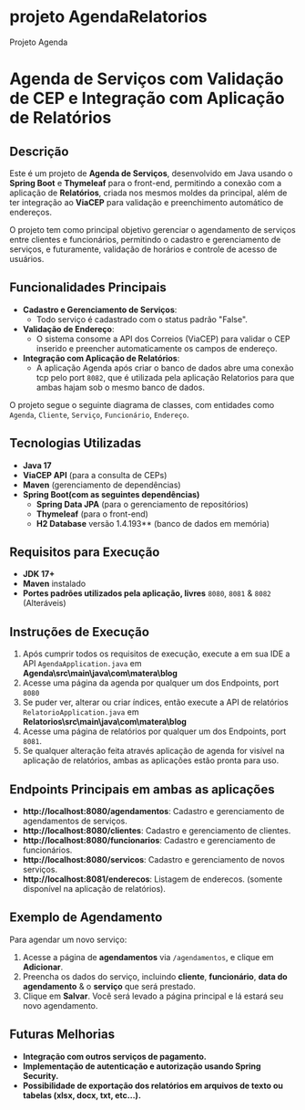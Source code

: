 # projeto AgendaRelatorios
Projeto Agenda

# Agenda de Serviços com Validação de CEP e Integração com Aplicação de Relatórios

## Descrição

Este é um projeto de **Agenda de Serviços**, desenvolvido em Java usando o **Spring Boot** e **Thymeleaf** para o front-end, permitindo a conexão com a aplicação de **Relatórios**, criada nos mesmos moldes da principal, além de ter integração ao **ViaCEP** para validação e preenchimento automático de endereços.

O projeto tem como principal objetivo gerenciar o agendamento de serviços entre clientes e funcionários, permitindo o cadastro e gerenciamento de serviços, e futuramente, validação de horários e controle de acesso de usuários.

## Funcionalidades Principais

- **Cadastro e Gerenciamento de Serviços**:
  - Todo serviço é cadastrado com o status padrão "False".
- **Validação de Endereço**:
    - O sistema consome a API dos Correios (ViaCEP) para validar o CEP inserido e preencher automaticamente os campos de endereço.
- **Integração com Aplicação de Relatórios**:
  - A aplicação Agenda após criar o banco de dados abre uma conexão tcp pelo port `8082`, que é utilizada pela aplicação Relatorios para que ambas hajam sob o mesmo banco de dados.

O projeto segue o seguinte diagrama de classes, com entidades como `Agenda`, `Cliente`, `Serviço`, `Funcionário`, `Endereço`.

## Tecnologias Utilizadas

- **Java 17**
- **ViaCEP API** (para a consulta de CEPs)
- **Maven** (gerenciamento de dependências)
- **Spring Boot(com as seguintes dependências)**
    - **Spring Data JPA** (para o gerenciamento de repositórios)
    - **Thymeleaf** (para o front-end)
    - **H2 Database** versão 1.4.193** (banco de dados em memória)

## Requisitos para Execução

- **JDK 17+**
- **Maven** instalado
- **Portes padrões utilizados pela aplicação, livres** `8080`, `8081` & `8082` (Alteráveis)

## Instruções de Execução

1. Após cumprir todos os requisitos de execução, execute a em sua IDE a API `AgendaApplication.java` em **Agenda\src\main\java\com\matera\blog**
2. Acesse uma página da agenda por qualquer um dos Endpoints, port `8080`
3. Se puder ver, alterar ou criar índices, então execute a API de relatórios `RelatorioApplication.java` em **Relatorios\src\main\java\com\matera\blog**
4. Acesse uma página de relatórios por qualquer um dos Endpoints, port `8081`.
5. Se qualquer alteração feita através aplicação de agenda for visível na aplicação de relatórios, ambas as aplicações estão pronta para uso.

## Endpoints Principais em ambas as aplicações

- **http://localhost:8080/agendamentos**: Cadastro e gerenciamento de agendamentos de serviços.
- **http://localhost:8080/clientes**: Cadastro e gerenciamento de clientes.
- **http://localhost:8080/funcionarios**: Cadastro e gerenciamento de funcionários.
- **http://localhost:8080/servicos**: Cadastro e gerenciamento de novos serviços.
- **http://localhost:8081/enderecos**: Listagem de enderecos. (somente disponível na aplicação de relatórios).

## Exemplo de Agendamento

Para agendar um novo serviço:

1. Acesse a página de **agendamentos** via `/agendamentos`, e clique em **Adicionar**.
2. Preencha os dados do serviço, incluindo **cliente**, **funcionário**, **data do agendamento** & o **serviço** que será prestado.
3. Clique em **Salvar**. Você será levado a página principal e lá estará seu novo agendamento.

## Futuras Melhorias

- **Integração com outros serviços de pagamento.**
- **Implementação de autenticação e autorização usando Spring Security.**
- **Possibilidade de exportação dos relatórios em arquivos de texto ou tabelas (xlsx, docx, txt, etc...).**
